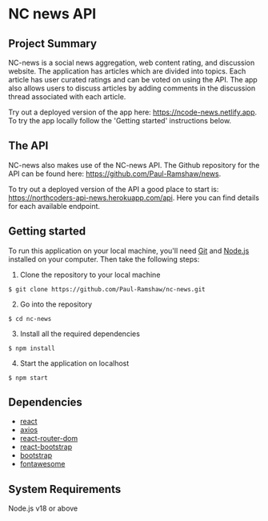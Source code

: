 # NC news API

## Project Summary

NC-news is a social news aggregation, web content rating, and discussion website. The application has articles which are divided into topics. Each article has user curated ratings and can be voted on using the API. The app also allows users to discuss articles by adding comments in the discussion thread associated with each article.

Try out a deployed version of the app here: https://ncode-news.netlify.app. To try the app locally follow the 'Getting started' instructions below.

## The API

NC-news also makes use of the NC-news API. The Github repository for the API can be found here: https://github.com/Paul-Ramshaw/news.

To try out a deployed version of the API a good place to start is: https://northcoders-api-news.herokuapp.com/api. Here you can find details for each available endpoint.

## Getting started

To run this application on your local machine, you'll need [Git](https://git-scm.com/) and [Node.js](https://nodejs.org/en/download/) installed on your computer. Then take the following steps:

1. Clone the repository to your local machine

```
$ git clone https://github.com/Paul-Ramshaw/nc-news.git
```

2. Go into the repository

```
$ cd nc-news
```

3. Install all the required dependencies

```
$ npm install
```

4. Start the application on localhost

```
$ npm start
```

## Dependencies

- [react](https://reactjs.org/)
- [axios](https://github.com/axios/axios)
- [react-router-dom](https://v5.reactrouter.com/web/guides/quick-start)
- [react-bootstrap](https://react-bootstrap.github.io/)
- [bootstrap](https://getbootstrap.com/)
- [fontawesome](https://fontawesome.com/)

## System Requirements

Node.js v18 or above<br>
